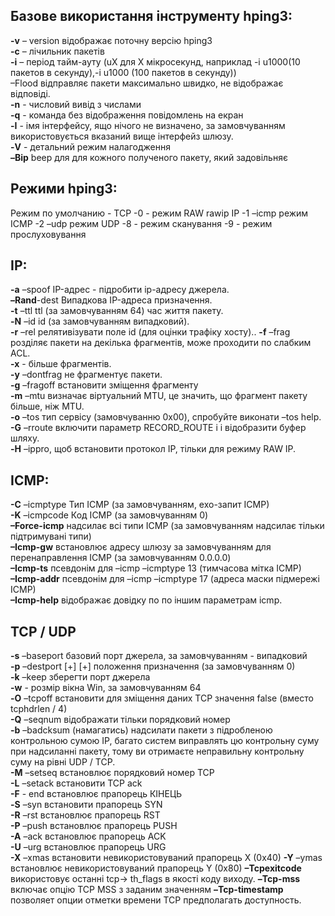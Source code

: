 ## Базове використання інструменту hping3:  
**-v** – version відображає поточну версію hping3  
**-c** – лічильник пакетів  
**-i** – період тайм-ауту (uX для X мікросекунд, наприклад -i u1000(10 пакетов в секунду),-i u1000 (100 пакетов в секунду))        
       –Flood відправляє пакети максимально швидко, не відображає відповіді.  
**-n** - числовий вивід з числами  
**-q** - команда без відображення повідомлень на екран  
**-I** - імя інтерфейсу, ящо нічого не визначено, за замовчуванням використовується вказаний вище інтерфейз шлюзу.  
**-V** - детальний режим налагодження  
**–Bip** beep для для кожного полученого пакету, який задовільняє

## Режими hping3:

Режим по умолчанию - TCP
-0 - режим RAW rawip IP
-1 –icmp режим ICMP
-2 –udp режим UDP
-8 - режим сканування
-9 - режим прослуховування

 ## IP:

**-a** –spoof IP-адрес - підробити ip-адресу джерела.  
**–Rand**-dest Випадкова IP-адреса призначення.  
**-t** –ttl ttl (за замовчуванням 64) час життя пакету.  
**-N** –id id (за замовчуванням випадковий).  
**-r** –rel релятивізувати поле id (для оцінки трафіку хосту).. 
**-f** –frag розділяє пакети на декілька фрагментів, може проходити по слабким ACL.  
**-x** - більше фрагментів.  
**-y** –dontfrag не фрагментує пакети.  
**-g** –fragoff встановити зміщення фрагменту  
**-m** –mtu визначає віртуальний MTU, це значить, що фрагмент пакету більше, ніж MTU.  
**-o** –tos тип сервісу (замовчуванню 0x00), спробуйте виконати –tos help.    
**-G** –rroute включити параметр RECORD_ROUTE і і відобразити буфер шляху.  
**-H** –ippro, щоб встановити протокол IP, тільки для режиму RAW IP.  

## ICMP:

**-C** –icmptype Тип ICMP (за замовчуванням, ехо-запит ICMP)  
**-K** –icmpcode Код ICMP (за замовчуванням 0)  
**–Force-icmp** надсилає всі типи ICMP (за замовчуванням надсилає тільки підтримувані типи)  
**–Icmp-gw** встановлює адресу шлюзу за замовчуванням для перенаправлення ICMP (за замовчуванням 0.0.0.0)  
**–Icmp-ts** псевдонім для –icmp –icmptype 13 (тимчасова мітка ICMP)  
**–Icmp-addr** псевдонім для –icmp –icmptype 17 (адреса маски підмережі ICMP)  
**–Icmp-help** відображає довідку по по іншим параметрам icmp.  

## TCP / UDP

**-s** –baseport базовий порт джерела, за замовчуванням - випадковий  
**-p** –destport [+] [+] положення призначення (за замовчуванням 0)  
**-k** –keep зберегти порт джерела  
**-w** - розмір вікна Win, за замовчуванням 64  
**-O** –tcpoff встановити для зміщення даних TCP значення false (вместо tcphdrlen / 4)  
**-Q** –seqnum відображати тільки порядковий номер  
**-b** –badcksum (намагатись) надсилати пакети з підробленою контрольною сумою IP, багато систем виправлять цю контрольну суму при надсиланні пакету, тому ви отримаєте неправильну контрольну суму на рівні UDP / TCP.  
**-M** –setseq встановлює порядковий номер TCP  
**-L** –setack встановити TCP ack  
**-F** - end встановлює прапорець КІНЕЦЬ  
**-S** –syn встановити прапорець SYN  
**-R** –rst встановлює прапорець RST  
**-P** –push встановлює прапорець PUSH  
**-A** –ack встановлює прапорець ACK  
**-U** –urg встановлює прапорець URG  
**-X** –xmas встановити невикористовуваний прапорець X (0x40) 
**-Y** –ymas встановлює невикористовуваний прапорець Y (0x80) 
**–Tcpexitcode** використовує останні tcp-> th_flags в якості коду виходу.
**–Tcp-mss** включає опцію TCP MSS з заданим значенням
**–Tcp-timestamp** позволяет опции отметки времени TCP предполагать доступность.
